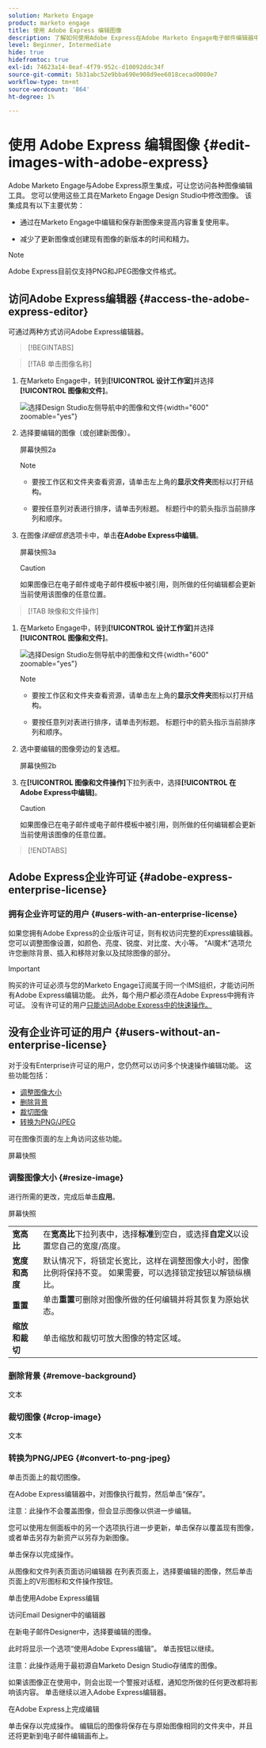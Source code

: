 ```yaml
---
solution: Marketo Engage
product: marketo engage
title: 使用 Adobe Express 编辑图像
description: 了解如何使用Adobe Express在Adobe Marketo Engage电子邮件编辑器中编辑图像。
level: Beginner, Intermediate
hide: true
hidefromtoc: true
exl-id: 74623a14-8eaf-4f79-952c-d10092ddc34f
source-git-commit: 5b31abc52e9bba690e908d9ee6018cecad0080e7
workflow-type: tm+mt
source-wordcount: '864'
ht-degree: 1%

---
```


# 使用 Adobe Express 编辑图像 {#edit-images-with-adobe-express}

Adobe Marketo Engage与Adobe Express原生集成，可让您访问各种图像编辑工具。 您可以使用这些工具在Marketo Engage Design Studio中修改图像。 该集成具有以下主要优势：

* 通过在Marketo Engage中编辑和保存新图像来提高内容重复使用率。

* 减少了更新图像或创建现有图像的新版本的时间和精力。

>[!NOTE]
>
>Adobe Express目前仅支持PNG和JPEG图像文件格式。

## 访问Adobe Express编辑器 {#access-the-adobe-express-editor}

可通过两种方式访问Adobe Express编辑器。

>[!BEGINTABS]

>[!TAB 单击图像名称]

1. 在Marketo Engage中，转到&#x200B;**[!UICONTROL 设计工作室]**&#x200B;并选择&#x200B;**[!UICONTROL 图像和文件]**。

   ![选择Design Studio左侧导航中的图像和文件](assets/edit-images-with-adobe-express-1a.png){width="600" zoomable="yes"}

1. 选择要编辑的图像（或创建新图像）。

   屏幕快照2a

   >[!NOTE]
   >
   >* 要按工作区和文件夹查看资源，请单击左上角的&#x200B;**显示文件夹**&#x200B;图标以打开结构。
   >
   >* 要按任意列对表进行排序，请单击列标题。 标题行中的箭头指示当前排序列和顺序。

1. 在图像&#x200B;_详细信息_&#x200B;选项卡中，单击&#x200B;**在Adobe Express中编辑**。

   屏幕快照3a

   >[!CAUTION]
   >
   >如果图像已在电子邮件或电子邮件模板中被引用，则所做的任何编辑都会更新当前使用该图像的任意位置。

>[!TAB 映像和文件操作]

1. 在Marketo Engage中，转到&#x200B;**[!UICONTROL 设计工作室]**&#x200B;并选择&#x200B;**[!UICONTROL 图像和文件]**。

   ![选择Design Studio左侧导航中的图像和文件](assets/edit-images-with-adobe-express-1b.png){width="600" zoomable="yes"}

   >[!NOTE]
   >
   >* 要按工作区和文件夹查看资源，请单击左上角的&#x200B;**显示文件夹**&#x200B;图标以打开结构。
   >
   >* 要按任意列对表进行排序，请单击列标题。 标题行中的箭头指示当前排序列和顺序。

1. 选中要编辑的图像旁边的复选框。

   屏幕快照2b

1. 在&#x200B;**[!UICONTROL 图像和文件操作]**&#x200B;下拉列表中，选择&#x200B;**[!UICONTROL 在Adobe Express中编辑]**。

   >[!CAUTION]
   >
   >如果图像已在电子邮件或电子邮件模板中被引用，则所做的任何编辑都会更新当前使用该图像的任意位置。

>[!ENDTABS]

## Adobe Express企业许可证 {#adobe-express-enterprise-license}

### 拥有企业许可证的用户 {#users-with-an-enterprise-license}

如果您拥有Adobe Express的企业版许可证，则有权访问完整的Express编辑器。 您可以调整图像设置，如颜色、亮度、锐度、对比度、大小等。 “AI魔术”选项允许您删除背景、插入和移除对象以及拭除图像的部分。

>[!IMPORTANT]
>
>购买的许可证必须与您的Marketo Engage订阅属于同一个IMS组织，才能访问所有Adobe Express编辑功能。 此外，每个用户都必须在Adobe Express中拥有许可证。 没有许可证的用户[只能访问Adobe Express中的快速操作。](#users-without-an-enterprise-license)

## 没有企业许可证的用户 {#users-without-an-enterprise-license}

对于没有Enterprise许可证的用户，您仍然可以访问多个快速操作编辑功能。 这些功能包括：

* [调整图像大小](#resize-image)
* [删除背景](#remove-background)
* [裁切图像](#crop-image)
* [转换为PNG/JPEG](#convert-to-png-jpeg)

可在图像页面的左上角访问这些功能。

屏幕快照

### 调整图像大小 {#resize-image}

进行所需的更改，完成后单击&#x200B;**应用**。

屏幕快照

<table><tbody>
  <tr>
    <td><b>宽高比</b></td>
    <td>在<b>宽高比</b>下拉列表中，选择<b>标准</b>到空白，或选择<b>自定义</b>以设置您自己的宽度/高度。</td>
  </tr>
  <tr>
    <td><b>宽度和高度</b></td>
    <td>默认情况下，将锁定长宽比，这样在调整图像大小时，图像比例将保持不变。 如果需要，可以选择锁定按钮以解锁纵横比。</td>
  </tr>
  <tr>
    <td><b>重置</b></td>
    <td>单击<b>重置</b>可删除对图像所做的任何编辑并将其恢复为原始状态。</td>
  </tr>
  <tr>
    <td><b>缩放和裁切</b></td>
    <td>单击缩放和裁切可放大图像的特定区域。</td>
  </tr>
</tbody>
</table>



### 删除背景 {#remove-background}

文本

### 裁切图像 {#crop-image}

文本

### 转换为PNG/JPEG {#convert-to-png-jpeg}

单击页面上的裁切图像。

在Adobe Express编辑器中，对图像执行裁剪，然后单击“保存”。

注意：此操作不会覆盖图像，但会显示图像以供进一步编辑。

您可以使用左侧面板中的另一个选项执行进一步更新，单击保存以覆盖现有图像，或者单击另存为新资产以另存为新图像。

单击保存以完成操作。

从图像和文件列表页面访问编辑器
在列表页面上，选择要编辑的图像，然后单击页面上的V形图标和文件操作按钮。

单击使用Adobe Express编辑

访问Email Designer中的编辑器

在新电子邮件Designer中，选择要编辑的图像。

此时将显示一个选项“使用Adobe Express编辑”。 单击按钮以继续。

注意：此操作适用于最初源自Marketo Design Studio存储库的图像。

如果该图像正在使用中，则会出现一个警报对话框，通知您所做的任何更改都将影响该内容。 单击继续以进入Adobe Express编辑器。

在Adobe Express上完成编辑

单击保存以完成操作。  编辑后的图像将保存在与原始图像相同的文件夹中，并且还将更新到电子邮件编辑画布上。
